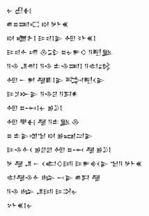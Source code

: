 <div class='block'>
<div class='line'>𒉡 𒌷𒈬</div>
<div class='line'>𒌑𒊺𒌅𒄣 𒊭 𒃻𒈨𒌍</div>
<div class='line'>𒊭 𒁾𒉿𒋙 𒄿𒁀𒋙𒉌 𒅇 𒂟𒈨𒌍𒋙</div>
<div class='line'>𒄿𒁀𒅆 𒋬 𒊮𒁉 𒊺𒉡𒊓𒄭 𒀀𒋃𒆥</div>
<div class='line'>𒀀𒈾 𒂗𒉣𒋙 𒀀𒈾 𒉺𒈾𒌅𒋙 𒀀𒊕𒃶</div>
<div class='line'>𒅇 𒀸 𒂍 𒆷𒀾𒋙𒉌 𒅋𒋃𒌋𒉌</div>
<div class='line'>𒄿𒋡𒁍𒉌 𒀀𒈾𒆪 𒀀𒁕𒀭</div>
<div class='line'>𒅇 𒊺𒆰𒋙𒉡 𒂊𒊒𒋙</div>
<div class='line'>𒅇 𒋧𒈬 𒆷 𒀀𒉺𒆥𒁲</div>
<div class='line'>𒊺 𒉺𒉌𒌝𒈠 𒊭 𒂊𒍢𒁺𒉌</div>
<div class='line'>𒄿𒈾𒅆𒌋 𒂊𒆪𒇻 𒅇 𒊺𒆰 𒆷 𒂊𒊒𒋙</div>
<div class='line'>𒃻 𒆷 𒂗 𒀸 𒌋𒅗𒄭𒅀 𒄿𒊓𒄯𒌋𒉌 𒈠𒀀 𒃻𒈨𒌍</div>
<div class='line'>𒊕𒆷𒈾𒅆 𒈗 𒁁𒉌 𒌑𒁕 𒆷</div>
<div class='line'>𒀀𒈾 𒈗 𒂗𒅀 𒄿𒋫𒉡</div>
<div class='line'>𒆳𒈨𒌍𒋙𒉡</div>
</div>